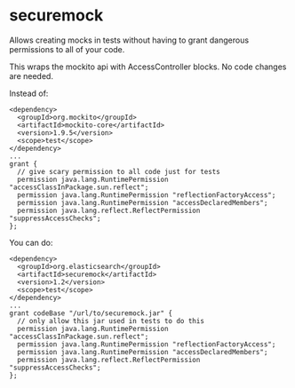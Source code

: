 # securemock
Allows creating mocks in tests without having to grant dangerous permissions to all of your code.

This wraps the mockito api with AccessController blocks. No code changes are needed.

Instead of:

    <dependency>
      <groupId>org.mockito</groupId>
      <artifactId>mockito-core</artifactId>
      <version>1.9.5</version>
      <scope>test</scope>
    </dependency>
    ...
    grant {
      // give scary permission to all code just for tests
      permission java.lang.RuntimePermission "accessClassInPackage.sun.reflect";
      permission java.lang.RuntimePermission "reflectionFactoryAccess";
      permission java.lang.RuntimePermission "accessDeclaredMembers";
      permission java.lang.reflect.ReflectPermission "suppressAccessChecks";
    };

You can do:

    <dependency>
      <groupId>org.elasticsearch</groupId>
      <artifactId>securemock</artifactId>
      <version>1.2</version>
      <scope>test</scope>
    </dependency>
    ...
    grant codeBase "/url/to/securemock.jar" {
      // only allow this jar used in tests to do this
      permission java.lang.RuntimePermission "accessClassInPackage.sun.reflect";
      permission java.lang.RuntimePermission "reflectionFactoryAccess";
      permission java.lang.RuntimePermission "accessDeclaredMembers";
      permission java.lang.reflect.ReflectPermission "suppressAccessChecks";
    };
